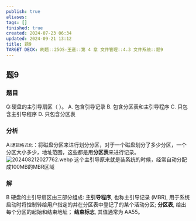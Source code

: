 ```yaml
---
publish: true
aliases: 
tags: []
finished: true
created: 2024-07-23 06:34
updated: 2024-09-21 13:12
title: 题9
TARGET DECK: 刷题::25OS-王道::第 4 章 文件管理::4.3 文件系统::题9
---
```

## 题9
### 题目
Q:硬盘的主引导扇区（ ）。
A. 包含引导记录 
B. 包含分区表和主引导程序
C. 只包含主引导程序 
D. 只包含分区表
### 分析
A:`逻辑格式化`：将磁盘分区来进行划分分区，对于一个磁盘划分了多少分区，一个分区大小多少，地址范围，这些都是用**分区表**来进行记录。
![202408212027762.webp](https://img.hwenyi.live/202408212027762.webp)
这个主引导原来就是装系统的时候，经常自动分配成100MB的MBR区域
### 解
B
硬盘的主引导扇区由三部分组成: 
**主引导程序**, 也称主引导记录 (MBR), 用于系统启动时将控制转给用户指定的并在分区表中登记了的某个活动分区; 
**分区表**, 给出每个分区的起始和结束地址；
**结束标志**, 其值通常为 AA55。
